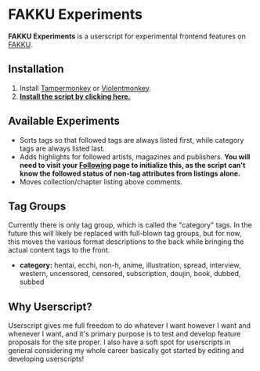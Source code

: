 # FAKKU Experiments

**FAKKU Experiments** is a userscript for experimental frontend features on [FAKKU](https://www.fakku.net).

## Installation

1. Install [Tampermonkey](http://tampermonkey.net/) or [Violentmonkey](https://violentmonkey.github.io/get-it/).
2. **[Install the script by clicking here.](https://github.com/Daiz/fakku-enhanced/raw/stable/fakku-enhanced.user.js)**

## Available Experiments

- Sorts tags so that followed tags are always listed first, while category tags are always listed last.
- Adds highlights for followed artists, magazines and publishers. **You will need to visit your [Following](https://www.fakku.net/account/following) page to initialize this, as the script can't know the followed status of non-tag attributes from listings alone.**
- Moves collection/chapter listing above comments.

## Tag Groups

Currently there is only tag group, which is called the "category" tags. In the future this will likely be replaced with full-blown tag groups, but for now, this moves the various format descriptions to the back while bringing the actual content tags to the front.

- **category:** hentai, ecchi, non-h, anime, illustration, spread, interview, western, uncensored, censored, subscription, doujin, book, dubbed, subbed

## Why Userscript?

Userscript gives me full freedom to do whatever I want however I want and whenever I want, and it's primary purpose is to test and develop feature proposals for the site proper. I also have a soft spot for userscripts in general considering my whole career basically got started by editing and developing userscripts!